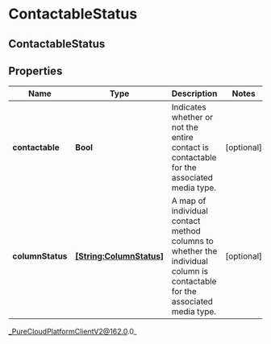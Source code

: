 # ContactableStatus

## ContactableStatus

## Properties

|Name | Type | Description | Notes|
|------------ | ------------- | ------------- | -------------|
| **contactable** | **Bool** | Indicates whether or not the entire contact is contactable for the associated media type. | [optional] |
| **columnStatus** | [**[String:ColumnStatus]**](ColumnStatus) | A map of individual contact method columns to whether the individual column is contactable for the associated media type. | [optional] |



_PureCloudPlatformClientV2@162.0.0_
